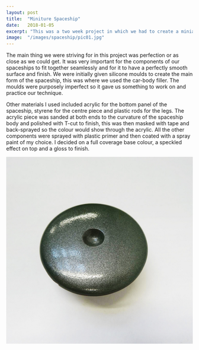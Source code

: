 ```yaml
---
layout: post
title:	"Miniture Spaceship"
date:	2018-01-05
excerpt: "This was a two week project in which we had to create a miniature spaceship."
image:	"/images/spaceship/pic01.jpg"
---
```


The main thing we were striving for in this project was perfection or as close as we could get. It was very important for the components of our spaceships to fit together seamlessly and for it to have a perfectly smooth surface and finish. We were initially given silicone moulds to create the main form of the spaceship, this was where we used the car-body filler. The moulds were purposely imperfect so it gave us something to work on and practice our technique. 

Other materials I used included acrylic for the bottom panel of the spaceship, styrene for the centre piece and plastic rods for the legs. The acrylic piece was sanded at both ends to the curvature of the spaceship body and polished with T-cut to finish, this was then masked with tape and back-sprayed so the colour would show through the acrylic.  All the other components were sprayed with plastic primer and then coated with a spray paint of my 
choice. I decided on a full coverage base colour, a speckled effect on top and a gloss to finish.

<div class="box alt">
	<div class="row 50% uniform">
		<div class="10u"><span class="image fit"><img src="/images/spaceship/pic02.jpg" alt="" /></span></div>
	</div>
</div>

